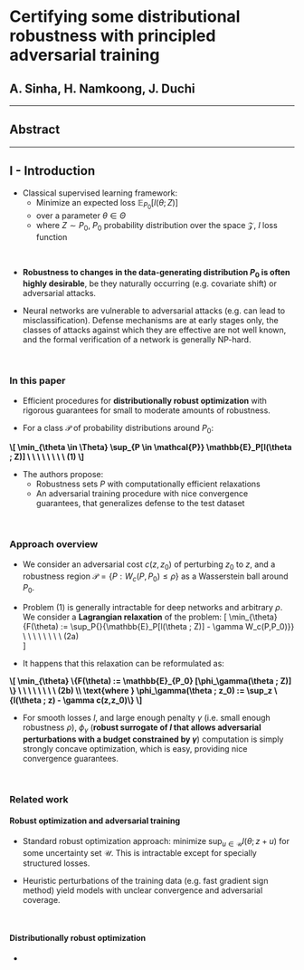 <h1>Certifying some distributional robustness with principled
adversarial training</h1>

## A. Sinha, H. Namkoong, J. Duchi



---



## Abstract



---



## I - Introduction

* Classical supervised learning framework:
  * Minimize an expected loss $\mathbb{E}_{P_0}[l(\theta ; Z)]$
  * over a parameter $\theta \in \Theta$
  * where $Z \sim P_0$, $P_0$ probability distribution over the space
  $\mathcal{Z}$, $l$ loss function

<br>

* **Robustness to changes in the data-generating distribution $P_0$ is often
highly desirable**, be they naturally occurring (e.g. covariate shift) or
adversarial attacks.

* Neural networks are vulnerable to adversarial attacks (e.g. can lead to
misclassification). Defense mechanisms are at early stages only, the classes of
attacks against which they are effective are not well known, and the formal
verification of a network is generally NP-hard.

<br>

### In this paper

* Efficient procedures for **distributionally robust optimization** with
rigorous guarantees for small to moderate amounts of robustness.

* For a class $\mathcal{P}$ of probability distributions around $P_0$:
<strong>
\[
\min_{\theta \in \Theta} \sup_{P \in \mathcal{P}} \mathbb{E}_P[l(\theta ; Z)]
 \ \ \ \ \ \ \ \ (1)
\]
</strong>

* The authors propose:
  * Robustness sets $P$ with computationally efficient relaxations
  * An adversarial training procedure with nice convergence guarantees,
  that generalizes defense to the test dataset

<br>

### Approach overview

* We consider an adversarial cost $c(z,z_0)$ of perturbing $z_0$ to $z$, and a
robustness region $\mathcal{P} = \{P : W_c(P,P_0) \leq \rho \}$ as a Wasserstein
ball around $P_0$.

* Problem (1) is generally intractable for deep networks and arbitrary $\rho$.
We consider a **Lagrangian relaxation** of the problem:
\[
\min_{\theta} \{F(\theta) :=
  \sup_P{}\{\mathbb{E}_P[l(\theta ; Z)] - \gamma W_c(P,P_0)\}\}
  \ \ \ \ \ \ \ \ (2a)  
\]

* It happens that this relaxation can be reformulated as:
<strong>
\[
\min_{\theta} \{F(\theta) :=
  \mathbb{E}_{P_0} [\phi_\gamma(\theta ; Z)] \}
  \ \ \ \ \ \ \ \ (2b)  \\
  \text{where } \phi_\gamma(\theta ; z_0) :=
  \sup_z \{l(\theta ; z) - \gamma c(z,z_0)\}
\]
</strong>

<br>

* For smooth losses $l$, and large enough penalty $\gamma$ (i.e. small enough
robustness $\rho$), $\phi_\gamma$ (**robust surrogate of $l$ that allows
adversarial perturbations with a budget constrained by $\gamma$**) computation
is simply strongly concave optimization, which is easy, providing nice
convergence guarantees.

<br>

### Related work

#### Robust optimization and adversarial training

* Standard robust optimization approach: minimize $\sup_{u \in \mathcal{U}}
l(\theta;z+u)$ for some uncertainty set $\mathcal{U}$. This is intractable
except for specially structured losses.

* Heuristic perturbations of the training data (e.g. fast gradient sign method)
yield models with unclear convergence and adversarial coverage.

<br>

#### Distributionally robust optimization

*
